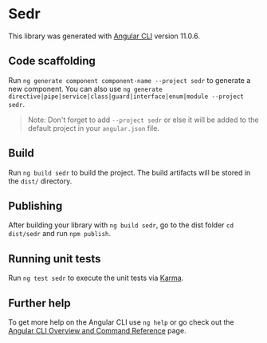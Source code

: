 # Sedr

This library was generated with [Angular CLI](https://github.com/angular/angular-cli) version 11.0.6.

## Code scaffolding

Run `ng generate component component-name --project sedr` to generate a new component. You can also use `ng generate directive|pipe|service|class|guard|interface|enum|module --project sedr`.
> Note: Don't forget to add `--project sedr` or else it will be added to the default project in your `angular.json` file. 

## Build

Run `ng build sedr` to build the project. The build artifacts will be stored in the `dist/` directory.

## Publishing

After building your library with `ng build sedr`, go to the dist folder `cd dist/sedr` and run `npm publish`.

## Running unit tests

Run `ng test sedr` to execute the unit tests via [Karma](https://karma-runner.github.io).

## Further help

To get more help on the Angular CLI use `ng help` or go check out the [Angular CLI Overview and Command Reference](https://angular.io/cli) page.
